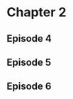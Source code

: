 # Chapter 2

## Episode 4

<!--@include: ./episode4.md{3,}-->

## Episode 5

<!--@include: ./episode5.md{3,}-->

## Episode 6

<!--@include: ./episode6.md{3,}-->